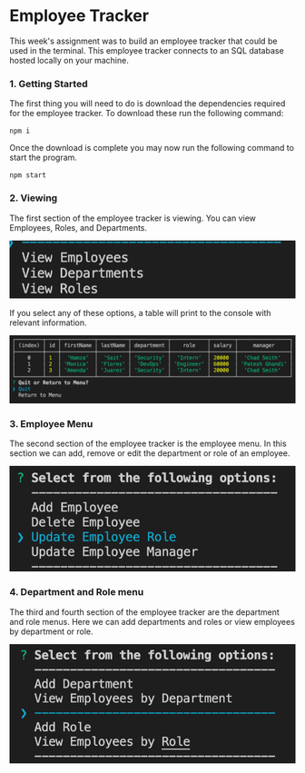# Employee Tracker

This week's assignment was to build an employee tracker that could be used in the terminal. This employee tracker connects to an SQL database hosted locally on your machine.

### 1. Getting Started

The first thing you will need to do is download the dependencies required for the employee tracker. To download these run the following command: 

    npm i

Once the download is complete you may now run the following command to start the program.

    npm start

### 2. Viewing

The first section of the employee tracker is viewing. You can view Employees, Roles, and Departments.

![viewingHome](./images/viewingHome.png)

If you select any of these options, a table will print to the console with relevant information.

![viewEmployees](./images/viewEmployees.png)

### 3. Employee Menu

The second section of the employee tracker is the employee menu. In this section we can add, remove or edit the department or role of an employee.

![employeeMenu](./images/employeeMenu.png)

### 4. Department and Role menu

The third and fourth section of the employee tracker are the department and role menus. Here we can add departments and roles or view employees by department or role. 

![departmentAndRoleMenu](./images/departmentAndRoleMenu.png)